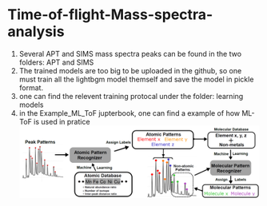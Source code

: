# Time-of-flight-Mass-spectra-analysis
1. Several APT and SIMS mass spectra peaks can be found in the  two folders: APT and SIMS
2. The  trained models are too big to be uploaded in the github, so one must train all the lightbgm model themself and  save the model in pickle format.
3. one can find the relevent training protocal under the folder: learning models
4. in the Example_ML_ToF jupterbook, one can find a example of how ML-ToF is used in pratice
![alt text](https://github.com/DeepHeisenberg/Time-of-flight-Mass-spectra-analysis/blob/master/Flowchart.png)




